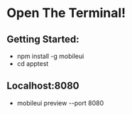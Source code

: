 # Open The Terminal!
## Getting Started:
- npm install -g mobileui
- cd apptest

## Localhost:8080
- mobileui preview --port 8080

